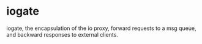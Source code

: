 # iogate
iogate, the encapsulation of the io proxy, forward requests to a msg queue, and backward responses to external clients.
